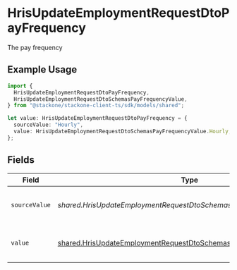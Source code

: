 # HrisUpdateEmploymentRequestDtoPayFrequency

The pay frequency

## Example Usage

```typescript
import {
  HrisUpdateEmploymentRequestDtoPayFrequency,
  HrisUpdateEmploymentRequestDtoSchemasPayFrequencyValue,
} from "@stackone/stackone-client-ts/sdk/models/shared";

let value: HrisUpdateEmploymentRequestDtoPayFrequency = {
  sourceValue: "Hourly",
  value: HrisUpdateEmploymentRequestDtoSchemasPayFrequencyValue.Hourly,
};
```

## Fields

| Field                                                                                                                                                 | Type                                                                                                                                                  | Required                                                                                                                                              | Description                                                                                                                                           | Example                                                                                                                                               |
| ----------------------------------------------------------------------------------------------------------------------------------------------------- | ----------------------------------------------------------------------------------------------------------------------------------------------------- | ----------------------------------------------------------------------------------------------------------------------------------------------------- | ----------------------------------------------------------------------------------------------------------------------------------------------------- | ----------------------------------------------------------------------------------------------------------------------------------------------------- |
| `sourceValue`                                                                                                                                         | *shared.HrisUpdateEmploymentRequestDtoSchemasPayFrequencySourceValue*                                                                                 | :heavy_minus_sign:                                                                                                                                    | The source value of the pay frequency.                                                                                                                | Hourly                                                                                                                                                |
| `value`                                                                                                                                               | [shared.HrisUpdateEmploymentRequestDtoSchemasPayFrequencyValue](../../../sdk/models/shared/hrisupdateemploymentrequestdtoschemaspayfrequencyvalue.md) | :heavy_minus_sign:                                                                                                                                    | The pay frequency of the job postings.                                                                                                                | hourly                                                                                                                                                |